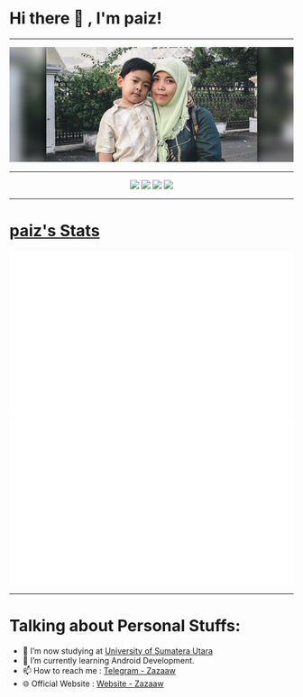 <!-- Your title -->
# Hi there 👋 , I'm paiz! 

---
<p align="center">
  <img src="https://raw.githubusercontent.com/Zazaaw/zazaaw/main/me_childhood.png"><br>
</p>

---
<p align="center">
<a href="https://github.com/zazaaw"> <img src="https://img.shields.io/badge/-Github-000?style=flat&logo=Github&logoColor=white" /></a>
<a href="https://www.instagram.com/faizhazimhawarii"> <img src="https://img.shields.io/badge/-Instagram-c13584?style=flat&labelColor=c13584&logo=instagram&logoColor=white" /></a>
<a href="mailto:faizandhilmi@gmail.com"> <img src="https://img.shields.io/badge/-Gmail-c14438?style=flat&logo=Gmail&logoColor=white" /></a>
<a href="mailto:faizandhilmi@outlook.com"> <img src="https://img.shields.io/badge/-Outlook-0078D4?style=flat&logo=Microsoft-Outlook&logoColor=white" /></p></a>

---
# [paiz's Stats](https://github.com/zazaaw)

![](https://github.com/zazaaw/github-stats/blob/master/generated/overview.svg)
![](https://github.com/zazaaw/github-stats/blob/master/generated/languages.svg)

---
# Talking about Personal Stuffs:

- 🔭 I’m now studying at [University of Sumatera Utara](https://www.usu.ac.id/)
- 🌱 I’m currently learning Android Development.
- 📫 How to reach me : [Telegram - Zazaaw](https://t.me/zazaaw)
- 🌐 Official Website : [Website - Zazaaw](https://Zazaaw.github.io)
